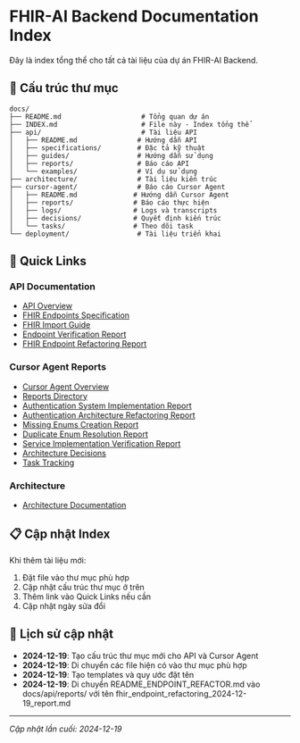 # FHIR-AI Backend Documentation Index

Đây là index tổng thể cho tất cả tài liệu của dự án FHIR-AI Backend.

## 📁 Cấu trúc thư mục

```
docs/
├── README.md                    # Tổng quan dự án
├── INDEX.md                     # File này - Index tổng thể
├── api/                         # Tài liệu API
│   ├── README.md               # Hướng dẫn API
│   ├── specifications/         # Đặc tả kỹ thuật
│   ├── guides/                 # Hướng dẫn sử dụng
│   ├── reports/                # Báo cáo API
│   └── examples/               # Ví dụ sử dụng
├── architecture/               # Tài liệu kiến trúc
├── cursor-agent/               # Báo cáo Cursor Agent
│   ├── README.md              # Hướng dẫn Cursor Agent
│   ├── reports/               # Báo cáo thực hiện
│   ├── logs/                  # Logs và transcripts
│   ├── decisions/             # Quyết định kiến trúc
│   └── tasks/                 # Theo dõi task
└── deployment/                 # Tài liệu triển khai
```

## 🔗 Quick Links

### API Documentation
- [API Overview](api/README.md)
- [FHIR Endpoints Specification](api/specifications/FHIR_ENDPOINTS_IMPLEMENTATION.md)
- [FHIR Import Guide](api/guides/FHIR_IMPORT_GUIDE.md)
- [Endpoint Verification Report](api/reports/ENDPOINT_VERIFICATION_REPORT.md)
- [FHIR Endpoint Refactoring Report](api/reports/fhir_endpoint_refactoring_2024-12-19_report.md)

### Cursor Agent Reports
- [Cursor Agent Overview](cursor-agent/README.md)
- [Reports Directory](cursor-agent/reports/)
- [Authentication System Implementation Report](cursor-agent/reports/authentication_implementation_2024-12-19_report.md)
- [Authentication Architecture Refactoring Report](cursor-agent/reports/authentication_architecture_refactoring_2024-12-19_report.md)
- [Missing Enums Creation Report](cursor-agent/reports/missing_enums_creation_2024-12-19_report.md)
- [Duplicate Enum Resolution Report](cursor-agent/reports/duplicate_enum_resolution_2024-12-19_report.md)
- [Service Implementation Verification Report](cursor-agent/reports/service_implementation_verification_2024-12-19_report.md)
- [Architecture Decisions](cursor-agent/decisions/)
- [Task Tracking](cursor-agent/tasks/)

### Architecture
- [Architecture Documentation](architecture/)

## 📋 Cập nhật Index

Khi thêm tài liệu mới:
1. Đặt file vào thư mục phù hợp
2. Cập nhật cấu trúc thư mục ở trên
3. Thêm link vào Quick Links nếu cần
4. Cập nhật ngày sửa đổi

## 📅 Lịch sử cập nhật

- **2024-12-19**: Tạo cấu trúc thư mục mới cho API và Cursor Agent
- **2024-12-19**: Di chuyển các file hiện có vào thư mục phù hợp
- **2024-12-19**: Tạo templates và quy ước đặt tên
- **2024-12-19**: Di chuyển README_ENDPOINT_REFACTOR.md vào docs/api/reports/ với tên fhir_endpoint_refactoring_2024-12-19_report.md

---

*Cập nhật lần cuối: 2024-12-19*
